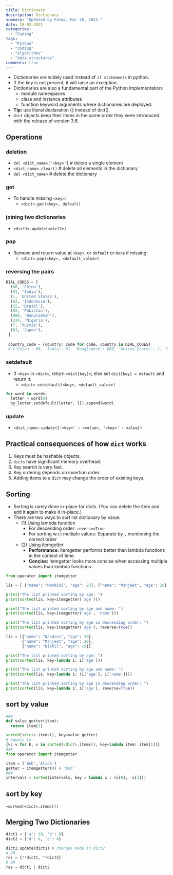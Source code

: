 ```yaml
---
title: Dictionary
description: Dictionary
summary: "Updated by Fatma, Mar 28, 2023."
date: 28-03-2023
categories:
  - "Coding"
tags:
  - "Python"
  - "coding"
  - "algorithms"
  - "data structures"
comments: true
---
```

- Dictionaries are widely used instead of `if statements` in python.
- If the key is not present, it will raise an exception.
- Dictionaries are also a fundamental part of the Python implementation:
  - module namespaces
  - class and instance attributes
  - function keyword arguments
  where dictionaries are deployed.
- **Tip:** use literal declaration {} instead of dict().
- `dict` objects keep their items in the same order they were introduced with the release of version 3.6.

## Operations

### deletion

- `del <dict_name>['<key>']` # delete a single element
- `<dict_name>.clear()` # delete all elements in the dictionary
- `del <dict_name>` # delete the dictionary

### get

- To handle missing `<key>`:
  - `<dict>.get(<key>, default)`

### joining two dictionaries

- `<dict1>.update(<dict2>)`

### pop

- Remove and return value at `<key>`, or `default` or `None` if missing:
  - `<dict>.pop(<key>, <default_value>)`

### reversing the pairs

```python
DIAL_CODES = [
  (86, 'China'),
  (91, 'India'),
  (1, 'United States'),
  (62, 'Indonesia'),
  (55, 'Brazil'),
  (92, 'Pakistan'),
  (880, 'Bangladesh'),
  (234, 'Nigeria'),
  (7, 'Russia'),
  (81, 'Japan'),
 ]
 
 country_code = {country: code for code, country in DIAL_CODES}
 # {'China': 86, 'India': 91, 'Bangladesh': 880, 'United States': 1, 'Pakistan': 92, 'Japan': 81, 'Russia': 7, 'Brazil': 55, 'Nigeria': 234, 'Indonesia': 62}
```

### setdefault

- If `<key>` in `<dict>`, return `<dict[key]>`; else set `dict[key] = default` and return it:
  - `<dict>.setdefault(<key>, <default_value>)`

```python
for word in words:
  letter = word[0]
  by_letter.setdefault(letter, []).append(word)
```

### update

- `<dict_name>.update({'<key>' : <value>, '<key>' : value})`

## Practical consequences of how `dict` works

1. Keys must be hashable objects.
2. `dicts` have significant memory overhead.
3. Key search is very fast.
4. Key ordering depends on insertion order.
5. Adding items to a `dict` may change the order of existing keys.

## Sorting

- Sorting is rarely done in-place for dicts. (You can delete the item and add it again to make it in-place.)
- There are two ways to sort list dictionary by value:
  - (1) Using lambda function
    - For descending order: `reverse=True`
    - For sorting w.r.t multiple values: Separate by `,` mentioning the correct order
  - (2) Using itemgetter
    - **Performance:** itemgetter performs better than lambda functions in the context of time.
    - **Concise:** itemgetter looks more concise when accessing multiple values than lambda functions.

```python
from operator import itemgetter

lis = [ {"name": "Nandini", "age": 20}, {"name": "Manjeet", "age": 20}, {"name": "Nikhil", "age": 19} ]

print("The list printed sorting by age: ")
print(sorted(lis, key=itemgetter('age')))

print("The list printed sorting by age and name: ")
print(sorted(lis, key=itemgetter('age', 'name')))

print("The list printed sorting by age in descending order: ")
print(sorted(lis, key=itemgetter('age'), reverse=True))
```

```python
lis = [{"name": "Nandini", "age": 20},
       {"name": "Manjeet", "age": 20},
       {"name": "Nikhil", "age": 19}]

print("The list printed sorting by age: ")
print(sorted(lis, key=lambda i: i['age']))

print("The list printed sorting by age and name: ")
print(sorted(lis, key=lambda i: (i['age'], i['name'])))

print("The list printed sorting by age in descending order: ")
print(sorted(lis, key=lambda i: i['age'], reverse=True))
```

## sort by value

```python
###
def value_getter(item):
  return item[1]

sorted(<dict>.items(), key=value_getter)
# equals to
{k: v for k, v in sorted(<dict>.items(), key=lambda item: item[1])}
###
from operator import itemgetter

item = ('Bob','Alice')
getter = itemgetter(0) # 'Bob'
###
intervals = sorted(intervals, key = lambda x : (x[0], -x[1]))
```

## sort by key

-`sorted(<dict>.items())`

## Merging Two Dictionaries

```python
dict1 = {'a': 10, 'b': 8}
dict2 = {'d': 6, 'c': 4}

dict2.update(dict1) # changes made in dict2
# OR
res = {**dict1, **dict2}
# OR
res = dict1 | dict2
```

